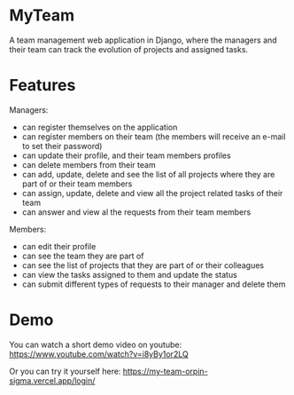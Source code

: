 # MyTeam
A team management web application in Django, where the managers and their team can track the evolution of projects and assigned tasks. 

# Features
Managers:
- can register themselves on the application
- can register members on their team (the members will receive an e-mail to set their password)
- can update their profile, and their team members profiles
- can delete members from their team
- can add, update, delete and see the list of all projects where they are part of or their team members
- can assign, update, delete and view all the project related tasks of their team
- can answer and view al the requests from their team members

Members:
- can edit their profile
- can see the team they are part of
- can see the list of projects that they are part of or their colleagues
- can view the tasks assigned to them and update the status
- can submit different types of requests to their manager and delete them

# Demo
You can watch a short demo video on youtube:
https://www.youtube.com/watch?v=i8yBy1or2LQ

Or you can try it yourself here:
https://my-team-orpin-sigma.vercel.app/login/
